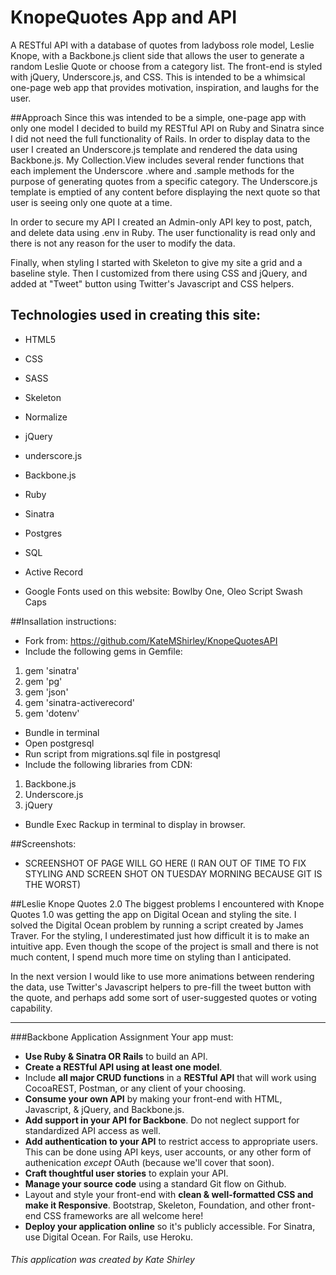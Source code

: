 # KnopeQuotes App and API
A RESTful API with a database of quotes from ladyboss role model, Leslie Knope, with a Backbone.js client side that allows the user to generate a random Leslie Quote or choose from a category list. The front-end is styled with jQuery, Underscore.js, and CSS. This is intended to be a whimsical one-page web app that provides motivation, inspiration, and laughs for the user.

##Approach
Since this was intended to be a simple, one-page app with only one model I decided to build my RESTful API on Ruby and Sinatra since I did not need the full functionality of Rails. In order to display data to the user I created an Underscore.js template and rendered the data using Backbone.js. My Collection.View includes several render functions that each implement the Underscore .where and .sample methods for the purpose of generating quotes from a specific category. The Underscore.js template is emptied of any content before displaying the next quote so that user is seeing only one quote at a time.

In order to secure my API I created an Admin-only API key to post, patch, and delete data using .env in Ruby. The user functionality is read only and there is not any reason for the user to modify the data.

Finally, when styling I started with Skeleton to give my site a grid and a baseline style. Then I customized from there using CSS and jQuery, and added at "Tweet" button using Twitter's Javascript and CSS helpers.

#####

## Technologies used in creating this site:

* HTML5
* CSS
* SASS
* Skeleton
* Normalize
* jQuery
* underscore.js
* Backbone.js
* Ruby
* Sinatra
* Postgres
* SQL
* Active Record

* Google Fonts used on this website: Bowlby One, Oleo Script Swash Caps

##Insallation instructions:
* Fork from: https://github.com/KateMShirley/KnopeQuotesAPI
* Include the following gems in Gemfile:
1. gem 'sinatra'
2. gem 'pg'
3. gem 'json'
4. gem 'sinatra-activerecord'
5. gem 'dotenv'
* Bundle in terminal
* Open postgresql
* Run script from migrations.sql file in postgresql
* Include the following libraries from CDN:
1. Backbone.js
2. Underscore.js
3. jQuery
* Bundle Exec Rackup in terminal to display in browser.

##Screenshots:  

* SCREENSHOT OF PAGE WILL GO HERE (I RAN OUT OF TIME TO FIX STYLING AND SCREEN SHOT ON TUESDAY MORNING BECAUSE GIT IS THE WORST)

##Leslie Knope Quotes 2.0
The biggest problems I encountered with Knope Quotes 1.0 was getting the app on Digital Ocean and styling the site. I solved the Digital Ocean problem by running a script created by James Traver. For the styling, I underestimated just how difficult it is to make an intuitive app. Even though the scope of the project is small and there is not much content, I spend much more time on styling than I anticipated.

In the next version I would like to use more animations between rendering the data, use Twitter's Javascript helpers to pre-fill the tweet button with the quote, and perhaps add some sort of user-suggested quotes or voting capability.

---
###Backbone Application Assignment
Your app must:

* **Use Ruby & Sinatra OR Rails** to build an API.
* **Create a RESTful API using at least one model**.
* Include **all major CRUD functions** in a **RESTful API** that will work using CocoaREST, Postman, or any client of your choosing.
* **Consume your own API** by making your front-end with HTML, Javascript, & jQuery, and Backbone.js.
* **Add support in your API for Backbone**. Do not neglect support for standardized API access as well.
* **Add authentication to your API** to restrict access to appropriate users. This can be done using API keys, user accounts, or any other form of authenication *except* OAuth (because we'll cover that soon).
* **Craft thoughtful user stories** to explain your API.
* **Manage your source code** using a standard Git flow on Github.
* Layout and style your front-end with **clean & well-formatted CSS and make it Responsive**. Bootstrap, Skeleton, Foundation, and other front-end CSS frameworks are all welcome here!
* **Deploy your application online** so it's publicly accessible. For Sinatra, use Digital Ocean. For Rails, use Heroku.



###### This application was created by Kate Shirley
